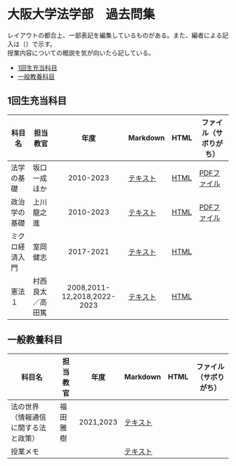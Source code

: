 # 大阪大学法学部　過去問集

レイアウトの都合上、一部表記を編集しているものがある。また、編者による記入は〔〕で示す。  
授業内容についての概説を気が向いたら記している。

- [1回生充当科目](#1回生充当科目)
- [一般教養科目](#一般教養科目)

## 1回生充当科目

|科目名|担当教官|年度|Markdown|HTML|ファイル（サボりがち）|
|-|-|:-:|-|-|-|
|法学の基礎|坂口一成ほか|2010-2023|[テキスト](/pages/year1_freshman/law_basis.md)|[HTML](/pages/year1_freshman/law_basis.html)|[PDFファイル](/kakomon/year1_freshman/law_basis_2016-2022.pdf)|
|政治学の基礎|上川龍之進|2010-2023|[テキスト](/pages/year1_freshman/politic_basis.md)|[HTML](/pages/year1_freshman/politic_basis.html)|[PDFファイル](/kakomon/year1_freshman/politic_basis_2010-2022.pdf)|
|ミクロ経済入門|室岡健志|2017-2021|[テキスト](/pages/year1_freshman/micro_primer.md)|[HTML](/pages/year1_freshman/micro_primer.html) |
|憲法１|村西良太／高田篤|2008,2011-12,2018,2022-2023|[テキスト](/pages/year1_freshman/constitution1.md) |[HTML](/pages/year1_freshman/constitution1.html)|

## 一般教養科目

|科目名|担当教官|年度|Markdown|HTML|ファイル（サボりがち）|
|-|-|:-:|-|-|-|
|法の世界（情報通信に関する法と政策）|福田雅樹|2021,2023|[テキスト](/pages/liberalarts/world_of_law_IT.md)|||
|授業メモ|||[テキスト](/pages/liberalarts/)|
